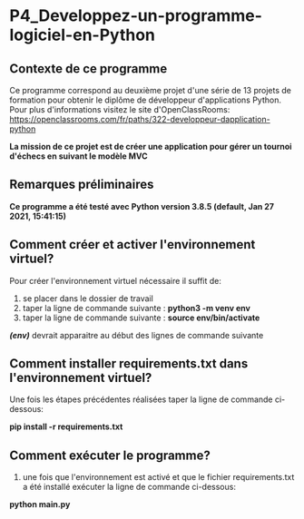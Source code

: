 # P4_Developpez-un-programme-logiciel-en-Python

## Contexte de ce programme
Ce programme correspond au deuxième projet d'une série de 13 projets de formation pour obtenir le diplôme de développeur d'applications Python.   
Pour plus d'informations visitez le site d'OpenClassRooms:   
https://openclassrooms.com/fr/paths/322-developpeur-dapplication-python  

**La mission de ce projet est de créer une application pour gérer un tournoi
d'échecs en suivant le modèle MVC**


## Remarques préliminaires
**Ce programme a été testé avec Python version 3.8.5 (default, Jan 27 2021, 15:41:15)**   

## Comment créer et activer l'environnement virtuel?  

Pour créer l'environnement virtuel nécessaire il suffit de:   
1. se placer dans le dossier de travail
2. taper la ligne de commande suivante : **python3 -m venv env**
3. taper la ligne de commande suivante : **source env/bin/activate**

***(env)*** devrait apparaitre au début des lignes de commande suivante   

## Comment installer requirements.txt dans l'environnement virtuel?
Une fois les étapes précédentes réalisées taper la ligne de commande ci-dessous:   

**pip install -r requirements.txt**

## Comment exécuter le programme?

1. une fois que l'environnement est activé et que le fichier requirements.txt a été installé exécuter la ligne de commande ci-dessous:   

**python main.py**   
